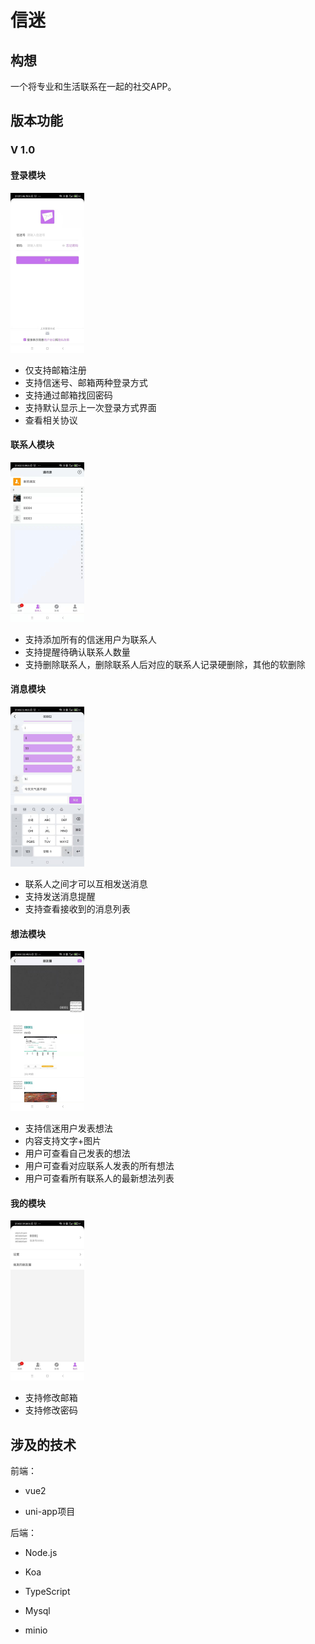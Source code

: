 # 信迷



## 构想

一个将专业和生活联系在一起的社交APP。



## 版本功能

### V 1.0

#### 登录模块

<img src="https://github.com/wishzhang/wish-xinmi/blob/master/wish-xinmi-docs/img/app_5.jpg" style="zoom:25%;" />

- 仅支持邮箱注册
- 支持信迷号、邮箱两种登录方式
- 支持通过邮箱找回密码
- 支持默认显示上一次登录方式界面
- 查看相关协议



#### 联系人模块

<img src="https://github.com/wishzhang/wish-xinmi/blob/master/wish-xinmi-docs/img/app_8.jpg" style="zoom:25%;" />

- 支持添加所有的信迷用户为联系人
- 支持提醒待确认联系人数量
- 支持删除联系人，删除联系人后对应的联系人记录硬删除，其他的软删除



#### 消息模块

<img src="https://github.com/wishzhang/wish-xinmi/blob/master/wish-xinmi-docs/img/app_1.jpg" style="zoom:25%;" />

- 联系人之间才可以互相发送消息
- 支持发送消息提醒
- 支持查看接收到的消息列表



#### 想法模块

<img src="https://github.com/wishzhang/wish-xinmi/blob/master/wish-xinmi-docs/img/app_3.jpg" style="zoom:25%;" />

- 支持信迷用户发表想法
- 内容支持文字+图片
- 用户可查看自己发表的想法
- 用户可查看对应联系人发表的所有想法
- 用户可查看所有联系人的最新想法列表



#### 我的模块

<img src="https://github.com/wishzhang/wish-xinmi/blob/master/wish-xinmi-docs/img/app_4.jpg" style="zoom:25%;" />

- 支持修改邮箱
- 支持修改密码



## 涉及的技术

前端：

- vue2

- uni-app项目

后端：

- Node.js
- Koa

- TypeScript
- Mysql
- minio





